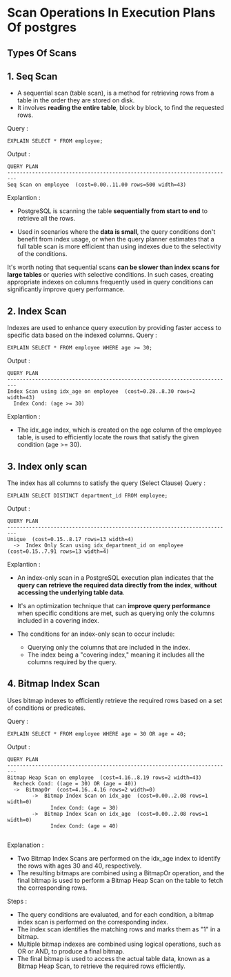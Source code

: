 

# Scan Operations In Execution Plans Of postgres
## Types Of Scans 

## 1. Seq Scan
- A sequential scan (table scan), is a method for retrieving rows from a table in the order they are stored on disk.
-  It involves **reading the entire table**, block by block, to find the requested rows. 

Query : 
```
EXPLAIN SELECT * FROM employee;
```

Output : 
```
QUERY PLAN
-------------------------------------------------------------------------
Seq Scan on employee  (cost=0.00..11.00 rows=500 width=43)
```

Explantion :
- PostgreSQL is scanning the table **sequentially from start to end** to retrieve all the rows.

- Used in scenarios where the **data is small**, the query conditions don't benefit from index usage, or when the query planner estimates that a full table scan is more efficient than using indexes due to the selectivity of the conditions.

It's worth noting that sequential scans **can be slower than index scans for large tables** or queries with selective conditions. In such cases, creating appropriate indexes on columns frequently used in query conditions can significantly improve query performance.

## 2. Index Scan 
Indexes are used to enhance query execution by providing faster access to specific data based on the indexed columns. 
Query : 
```
EXPLAIN SELECT * FROM employee WHERE age >= 30;
```

Output : 
```
QUERY PLAN
-------------------------------------------------------------------------
Index Scan using idx_age on employee  (cost=0.28..8.30 rows=2 width=43)
  Index Cond: (age >= 30)
```

Explantion :
- The idx_age index, which is created on the age column of the employee table, is used to efficiently locate the rows that satisfy the given condition (age >= 30).

## 3. Index only scan
The index has all columns to satisfy the query (Select Clause)
Query : 
```
EXPLAIN SELECT DISTINCT department_id FROM employee;
```

Output : 
```
QUERY PLAN
-------------------------------------------------------------------------
Unique  (cost=0.15..8.17 rows=13 width=4)
  ->  Index Only Scan using idx_department_id on employee  (cost=0.15..7.91 rows=13 width=4)
```

Explantion :
- An index-only scan in a PostgreSQL execution plan indicates that the **query can retrieve the required data directly from the index**, **without accessing the underlying table data**. 
- It's an optimization technique that can **improve query performance** when specific conditions are met, such as querying only the columns included in a covering index.
- The conditions for an index-only scan to occur include:

    - Querying only the columns that are included in the index.
    - The index being a "covering index," meaning it includes all the columns required by the query.



## 4. Bitmap Index Scan
Uses bitmap indexes to efficiently retrieve the required rows based on a set of conditions or predicates. 

Query : 
```
EXPLAIN SELECT * FROM employee WHERE age = 30 OR age = 40;
```

Output : 
```
QUERY PLAN
-------------------------------------------------------------------------
Bitmap Heap Scan on employee  (cost=4.16..8.19 rows=2 width=43)
  Recheck Cond: ((age = 30) OR (age = 40))
  ->  BitmapOr  (cost=4.16..4.16 rows=2 width=0)
        ->  Bitmap Index Scan on idx_age  (cost=0.00..2.08 rows=1 width=0)
              Index Cond: (age = 30)
        ->  Bitmap Index Scan on idx_age  (cost=0.00..2.08 rows=1 width=0)
              Index Cond: (age = 40)


```
Explanation :

- Two Bitmap Index Scans are performed on the idx_age index to identify the rows with ages 30 and 40, respectively. 
- The resulting bitmaps are combined using a BitmapOr operation, and the final bitmap is used to perform a Bitmap Heap Scan on the table to fetch the corresponding rows.

 Steps : 
- The query conditions are evaluated, and for each condition, a bitmap index scan is performed on the corresponding index.
- The index scan identifies the matching rows and marks them as "1" in a bitmap.
- Multiple bitmap indexes are combined using logical operations, such as OR or AND, to produce a final bitmap.
- The final bitmap is used to access the actual table data, known as a Bitmap Heap Scan, to retrieve the required rows efficiently.



